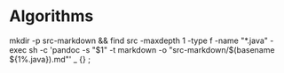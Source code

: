 # Algorithms
mkdir -p src-markdown && find src -maxdepth 1 -type f -name "*.java" -exec sh -c 'pandoc -s "$1" -t markdown -o "src-markdown/$(basename ${1%.java}).md"' _ {} \;

